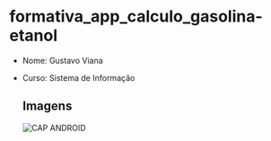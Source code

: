 # formativa_app_calculo_gasolina-etanol

- Nome: Gustavo Viana
- Curso: Sistema de Informação

  ## Imagens
  ![CAP ANDROID](https://github.com/Gustavo12386/formativa_app_calculo_gasolina-etanol/assets/81700849/22c24892-e0e6-410d-ab5c-6c176365f889)
